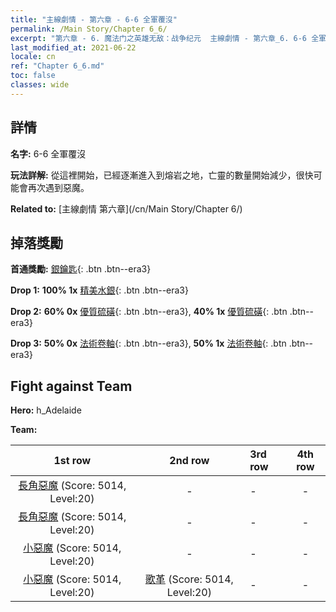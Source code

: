 ```yaml
---
title: "主線劇情 - 第六章 - 6-6 全軍覆沒"
permalink: /Main Story/Chapter 6_6/
excerpt: "第六章 - 6. 魔法门之英雄无敌：战争纪元  主線劇情 - 第六章_6. 6-6 全軍覆沒"
last_modified_at: 2021-06-22
locale: cn
ref: "Chapter 6_6.md"
toc: false
classes: wide
---
```


## 詳情

 **名字:** 6-6 全軍覆沒

 **玩法詳解:** 從這裡開始，已經逐漸進入到熔岩之地，亡靈的數量開始減少，很快可能會再次遇到惡魔。

 **Related to:** [主線劇情 第六章](/cn/Main Story/Chapter 6/)

## 掉落獎勵

 **首通獎勵:** [銀鑰匙](/cn/Items/con_693/){: .btn .btn--era3}

 **Drop 1:** **100% 1x** [精美水銀](/cn/Items/mat_21/){: .btn .btn--era3}

 **Drop 2:** **60% 0x** [優質硫磺](/cn/Items/mat_15/){: .btn .btn--era3}, **40% 1x** [優質硫磺](/cn/Items/mat_15/){: .btn .btn--era3}

 **Drop 3:** **50% 0x** [法術卷軸](/cn/Items/con_694/){: .btn .btn--era3}, **50% 1x** [法術卷軸](/cn/Items/con_694/){: .btn .btn--era3}


## Fight against Team
 **Hero:** h_Adelaide

 **Team:**


  | 1st row | 2nd row | 3rd row | 4th row |
  |:----:|:----:|:----|:----:|
  | [長角惡魔](/cn/units/Demon/) (Score: 5014, Level:20)  | - | - | - |
  | [長角惡魔](/cn/units/Demon/) (Score: 5014, Level:20)  | - | - | - |
  | [小惡魔](/cn/units/Imp/) (Score: 5014, Level:20)  | - | - | - |
  | [小惡魔](/cn/units/Imp/) (Score: 5014, Level:20)  | [歌革](/cn/units/Gog/) (Score: 5014, Level:20)  | - | - |


